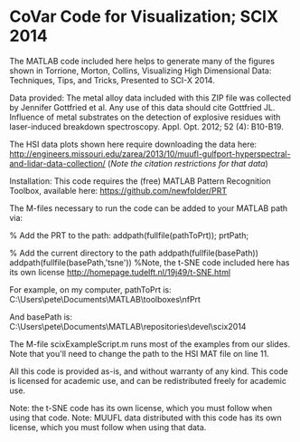 CoVar Code for Visualization; SCIX 2014 
==============================

The MATLAB code included here helps to generate many of the figures shown in 
Torrione, Morton, Collins, Visualizing High Dimensional Data: Techniques, Tips, and Tricks, Presented to SCI-X 2014.

Data provided:
The metal alloy data included with this ZIP file was collected by Jennifer Gottfried et al.  Any use of this data should cite
Gottfried JL. Influence of metal substrates on the detection of
explosive residues with laser-induced breakdown spectroscopy. Appl. Opt.
2012; 52 (4): B10-B19.

The HSI data plots shown here require downloading the data here:
http://engineers.missouri.edu/zarea/2013/10/muufl-gulfport-hyperspectral-and-lidar-data-collection/
(*Note the citation restrictions for that data*)

Installation:
This code requires the (free) MATLAB Pattern Recognition Toolbox, available here: https://github.com/newfolder/PRT

The M-files necessary to run the code can be added to your MATLAB path via:

% Add the PRT to the path:
addpath(fullfile(pathToPrt));
prtPath;

% Add the current directory to the path
addpath(fullfile(basePath))
addpath(fullfile(basePath,'tsne'))  %Note, the t-SNE code included here has its own license http://homepage.tudelft.nl/19j49/t-SNE.html

For example, on my computer, pathToPrt is:
C:\Users\pete\Documents\MATLAB\toolboxes\nfPrt

And basePath is:
C:\Users\pete\Documents\MATLAB\repositories\devel\scix2014

The M-file scixExampleScript.m runs most of the examples from our slides.  Note that you'll need to change the path to the HSI MAT file on line 11.

All this code is provided as-is, and without warranty of any kind.  This code is licensed for academic use, and can be redistributed freely for academic use.  

Note: the t-SNE code has its own license, which you must follow when using that code.
Note: MUUFL data distributed with this code has its own license, which you must follow when using that data.